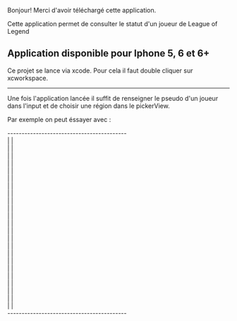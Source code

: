 Bonjour!
Merci d'avoir téléchargé cette application.

Cette application permet de consulter le statut d'un joueur de League of Legend

Application disponible pour Iphone 5, 6 et 6+
------------------------------------------------------------------------------------

Ce projet se lance via xcode. Pour cela il faut double cliquer sur xcworkspace.

------------------------------------------------------------------------------------

Une fois l'application lancée il suffit de renseigner le pseudo d'un joueur dans l'input et de choisir une région dans le pickerView.

Par exemple on peut éssayer avec :

------------------------------------------<br>
|                                        |<br>
|                                        |<br>
|                                        |<br>
|                                        |<br>
|                                        |<br>
|                                        |<br>
|                                        |<br>
|                                        |<br>
|                                        |<br>
|                                        |<br>
|                                        |<br>
|                                        |<br>
|                                        |<br>
|                                        |<br>
|                                        |<br>
|                                        |<br>
|                                        |<br>
|                                        |<br>
|                                        |<br>
|                                        |<br>
|                                        |<br>
|                                        |<br>
|                                        |<br>
------------------------------------------<br>
